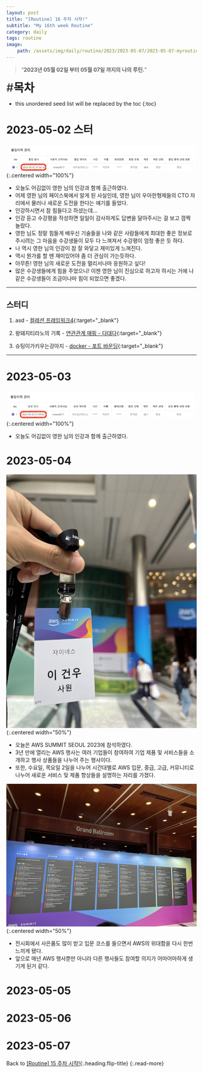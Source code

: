 ```yaml
---
layout: post
title: "[Routine] 16 주차 시작!"
subtitle: "My 16th week Routine"
category: daily
tags: routine
image:
    path: /assets/img/daily/routine/2023/2023-05-07/2023-05-07-myroutine-16th.png
---
```


> “**2023년 05월 02일 부터 05월 07일 까지의 나의 루틴.**”

<span style="font-size:30px;">\#**목차**</span>
* this unordered seed list will be replaced by the toc
{:toc}

# 2023-05-02 스터 
![](/assets/img/daily/routine/2023/2023-05-07/2023-05-02_myroutine.png){:.centered width="100%"}
- 오늘도 어김없이 영한 님의 인강과 함께 출근하였다.
- 어제 영한 님의 페이스북에서 알게 된 사실인데, 영한 님이 우아한형제들의 CTO 자리에서 물러나 새로운 도전을 한다는 얘기를 들었다.
- 인강하시면서 참 힘들다고 하셨는데...
- 인강 듣고 수강평을 작성하면 일일이 감사하게도 답변을 달아주시는 걸 보고 깜짝 놀랐다.
- 영한 님도 정말 힘들게 배우신 기술들을 나와 같은 사람들에게 최대한 좋은 정보로 주시려는 그 마음을 수강생들이 모두 다 느껴져서 수강평이 엄청 좋은 듯 하다. 
- 나 역시 영한 님의 인강이 참 잘 와닿고 재미있게 느껴진다.
- 역시 뭔가를 할 땐 재미있어야 좀 더 관심이 가는듯하다.
- 아무튼! 영한 님의 새로운 도전을 멀리서나마 응원하고 싶다! 
- 많은 수강생들에게 힘을 주었으니! 이젠 영한 님이 진심으로 하고자 하시는 거에 나 같은 수강생들이 조금이나마 힘이 되었으면 좋겠다.

***
## 스터디
1. asd - [컬레션 프레임워크4]{:target="_blank"}

2. 왕돼지티라노의 기록 - [연관관계 매핑 - 다대다]{:target="_blank"}

3. 슈팅이가키우는강아지 - [docker - 포트 바운딩]{:target="_blank"}

***

# 2023-05-03
![](/assets/img/daily/routine/2023/2023-05-07/2023-05-03_myroutine.png){:.centered width="100%"}
- 오늘도 어김없이 영한 님의 인강과 함께 출근하였다.

# 2023-05-04
![](/assets/img/daily/routine/2023/2023-05-07/aws_summit_seoul_2023_1.jpg){:.centered width="50%"}
- 오늘은 AWS SUMMIT SEOUL 2023에 참석하였다.
- 3년 만에 열리는 AWS 행사는 여러 기업들이 참여하여 기업 제품 및 서비스들을 소개하고 행사 상품들을 나누어 주는 행사이다.
- 또한, 수요일, 목요일 2일을 나누어 시간대별로 AWS 입문, 중급, 고급, 커뮤니티로 나누어 새로운 서비스 및 제품 향상들을 설명하는 자리를 가졌다.

![](/assets/img/daily/routine/2023/2023-05-07/aws_summit_seoul_2023_2.jpg){:.centered width="50%"}
- 전시회에서 사은품도 많이 받고 입문 코스를 들으면서 AWS의 위대함을 다시 한번 느끼게 됐다.
- 앞으로 매년 AWS 행사뿐만 아니라 다른 행사들도 참여할 의지가 어마어마하게 생기게 된거 같다.

# 2023-05-05
# 2023-05-06
# 2023-05-07

Back to [[Routine] 15 주차 시작!](../04-april/2023-04-23-week-14th.md){:.heading.flip-title}
{:.read-more}

[//]: # (Continue with [[Routine] 16 주차 시작!]&#40;../05-may/2023-05-02-week-16th.md&#41;{:.heading.flip-title})
[//]: # ({:.read-more})

<!-- Links -->

<!-- Study Links -->
[컬레션 프레임워크4]: https://youngjo-no.tistory.com/9
[연관관계 매핑 - 다대다]: https://happy-wangpig.tistory.com/9
[docker - 포트 바운딩]: https://serendipity-bbolife.tistory.com/6

<!-- Commit Links -->